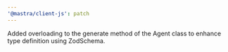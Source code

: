 ```yaml
---
'@mastra/client-js': patch
---
```


Added overloading to the generate method of the Agent class to enhance type definition using ZodSchema.
